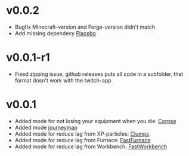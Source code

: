 v0.0.2
=========
* Bugfix Minecraft-version and Forge-version didn't match
* Add missing dependecy [Placebo](https://www.curseforge.com/minecraft/mc-mods/placebo)

v0.0.1-r1
=========
* Fixed zipping issue, github releases puts all code in a subfolder, that format dosn't work with the twitch-app

v0.0.1
=========
* Added mode for not losing your equipment when you die: [Corpse](https://www.curseforge.com/minecraft/mc-mods/corpse)
* Added mode [journeymap](https://www.curseforge.com/minecraft/mc-mods/journeymap)
* Added mode for reduce lag from XP-particles: [Clumps](https://www.curseforge.com/minecraft/mc-mods/clumps)
* Added mode for reduce lag from Furnace: [FastFurnace](https://www.curseforge.com/minecraft/mc-mods/fastfurnace)
* Added mode for reduce lag from Workbench: [FastWorkbench](https://www.curseforge.com/minecraft/mc-mods/fastworkbench)

